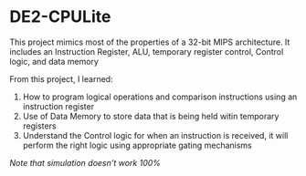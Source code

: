 # DE2-CPULite
This project mimics most of the properties of a 32-bit MIPS architecture. It includes an Instruction Register, ALU, temporary register control, Control logic, and data memory

From this project, I learned:

1. How to program logical operations and comparison instructions using an instruction register
2. Use of Data Memory to store data that is being held witin temporary registers
3. Understand the Control logic for when an instruction is received, it will perform the right logic using appropriate gating
  mechanisms

*Note that simulation doesn't work 100%*
